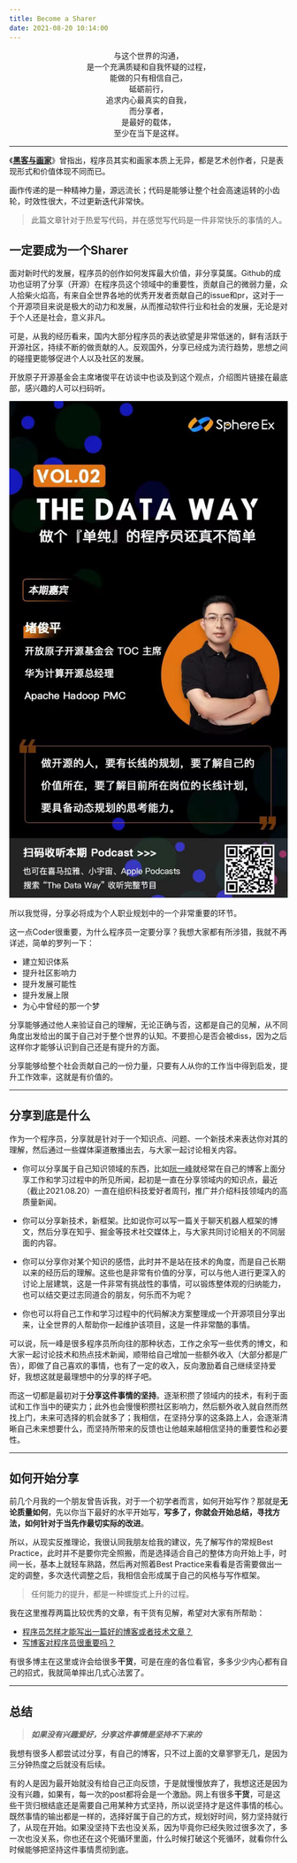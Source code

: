 ```yaml
---
title: Become a Sharer
date: 2021-08-20 10:14:00
---
```


<center>与这个世界的沟通，</center>
<center>是一个充满质疑和自我怀疑的过程，</center>
<center>能做的只有相信自己，</center>
<center>砥砺前行，</center>
<center>追求内心最真实的自我，</center>
<center>而分享者，</center>
<center>是最好的载体，</center>
<center>至少在当下是这样。</center>

<!--more-->

**********

《[**黑客与画家**](https://book.douban.com/subject/6021440/)》曾指出，程序员其实和画家本质上无异，都是艺术创作者，只是表现形式和价值体现不同而已。

画作传递的是一种精神力量，源远流长；代码是能够让整个社会高速运转的小齿轮，时效性很大，不过更新迭代非常快。

> 此篇文章针对于热爱写代码，并在感觉写代码是一件非常快乐的事情的人。

## 一定要成为一个Sharer

面对新时代的发展，程序员的创作如何发挥最大价值，非分享莫属。Github的成功也证明了分享（开源）在程序员这个领域中的重要性，贡献自己的微弱力量，众人拾柴火焰高，有来自全世界各地的优秀开发者贡献自己的issue和pr，这对于一个开源项目来说是极大的动力和发展，从而推动软件行业和社会的发展，无论是对于个人还是社会，意义非凡。

可是，从我的经历看来，国内大部分程序员的表达欲望是非常低迷的，鲜有活跃于开源社区，持续不断的做贡献的人。反观国外，分享已经成为流行趋势，思想之间的碰撞更能够促进个人以及社区的发展。

开放原子开源基金会主席堵俊平在访谈中也谈及到这个观点，介绍图片链接在最底部，感兴趣的人可以扫码听。

![](/images/2021.08/become-a-sharer.jpg)

所以我觉得，分享必将成为个人职业规划中的一个非常重要的环节。

这一点Coder很重要，为什么程序员一定要分享？我想大家都有所涉猎，我就不再详述，简单的罗列一下：

* 建立知识体系
* 提升社区影响力
* 提升发展可能性
* 提升发展上限
* 为心中曾经的那一个梦

分享能够通过他人来验证自己的理解，无论正确与否，这都是自己的见解，从不同角度出发给出的属于自己对于整个世界的认知。不要担心是否会被diss，因为之后这样你才能够认识到自己还是有提升的方面。

分享能够给整个社会贡献自己的一份力量，只要有人从你的工作当中得到启发，提升工作效率，这就是有价值的。

**********

## 分享到底是什么

作为一个程序员，分享就是针对于一个知识点、问题、一个新技术来表达你对其的理解，然后通过一些媒体渠道散播出去，与大家一起讨论相关内容。

* 你可以分享属于自己知识领域的东西，比如[阮一峰](http://www.ruanyifeng.com/home.html)就经常在自己的博客上面分享工作和学习过程中的所见所闻，起初是一直在分享领域内的知识点，最近（截止2021.08.20）一直在组织科技爱好者周刊，推广并介绍科技领域内的高质量新闻。

* 你可以分享新技术，新框架。比如说你可以写一篇关于聊天机器人框架的博文，然后分享在知乎、掘金等技术社交媒体上，与大家共同讨论相关的不同层面的内容。

* 你可以分享你对某个知识的感悟，此时并不是站在技术的角度，而是自己长期以来的经历后的理解。这些也是非常有价值的分享，可以与他人进行更深入的讨论上层建筑，这是一件非常有挑战性的事情，可以锻炼整体观的归纳能力，也可以结交更过志同道合的朋友，何乐而不为呢？
* 你也可以将自己工作和学习过程中的代码解决方案整理成一个开源项目分享出来，让全世界的人帮助你一起维护该项目，这是一件非常酷的事情。

可以说，阮一峰是很多程序员所向往的那种状态，工作之余写一些优秀的博文，和大家一起讨论技术和热点技术新闻，顺带给自己增加一些额外收入（大部分都是广告），即做了自己喜欢的事情，也有了一定的收入，反向激励着自己继续坚持爱好，我想这就是最理想中的分享的样子吧。

而这一切都是最初对于**分享这件事情的坚持**。逐渐积攒了领域内的技术，有利于面试和工作当中的硬实力；此外也会慢慢积攒社区影响力，然后额外收入就自然而然找上门，未来可选择的机会就多了；我相信，在坚持分享的这条路上人，会逐渐清晰自己未来想要什么，而坚持所带来的反馈也让他越来越相信坚持的重要性和必要性。

**********

## 如何开始分享

前几个月我的一个朋友曾告诉我，对于一个初学者而言，如何开始写作？那就是**无论质量如何**，先以你当下最好的水平开始写，**写多了，你就会开始总结，寻找方法，如何针对于当先作最切实际的改进**。

所以，从现实反推理论，我很认同我朋友给我的建议，先了解写作的常规Best Practice，此时并不是要你完全照搬，而是选择适合自己的整体方向开始上手，时间一长，基本上就轻车熟路，然后再对照着Best Practice来看看是否需要做出一定的调整，多次迭代调整之后，我相信会形成属于自己的风格与写作框架。

> 任何能力的提升，都是一种螺旋式上升的过程。

我在这里推荐两篇比较优秀的文章，有干货有见解，希望对大家有所帮助：

- [程序员怎样才能写出一篇好的博客或者技术文章？](https://www.zhihu.com/question/40716838/answer/88522718)
- [写博客对程序员很重要吗？](https://www.zhihu.com/question/273631529/answer/1330177772)

有很多博主在这里或许会给很多**干货**，可是在座的各位看官，多多少少内心都有自己的招式，我就简单摔出几式心法罢了。

************

## 总结

> ***如果没有兴趣爱好，分享这件事情是坚持不下来的***

我想有很多人都尝试过分享，有自己的博客，只不过上面的文章寥寥无几，是因为三分钟热度之后就没有后续。

有的人是因为最开始就没有给自己正向反馈，于是就慢慢放弃了，我想这还是因为没有兴趣，如果有，每一次的post都将会是一个激励。网上有很多**干货**，可是这些干货归根结底还是需要自己用某种方式坚持，所以说坚持才是这件事情的核心。既然事情的输出都是一样的，选择好属于自己的方式，规划好时间，努力坚持就行了，从现在开始。如果没坚持下去也没关系，因为毕竟你已经失败过很多次了，多一次也没关系，你也还在这个死循环里面，什么时候打破这个死循环，就看你什么时候能够把坚持这件事情贯彻到底。